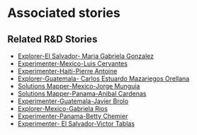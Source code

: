 # Associated stories

<!-- !!DO NOT REMOVE!! start autogenerated hyperlinks -->
## Related R&D Stories
- [Explorer\-El Salvador\- Maria Gabriela Gonzalez](/stories/?doc=Explorers_SLV)
- [Experimenter\-Mexico\-Luis Cervantes](/stories/?doc=Experimenters_MEX)
- [Experimenter\-Haiti\-Pierre Antoine](/stories/?doc=Experimenters_HTI)
- [Explorer\-Guatemala\- Carlos Estuardo Mazariegos Orellana](/stories/?doc=Explorers_GTM)
- [Solutions Mapper\-Mexico\-Jorge Munguia](/stories/?doc=SolutionMappers_MEX)
- [Solutions Mapper\-Panama\-Anibal Cardenas](/stories/?doc=SolutionMappers_PAN)
- [Experimenter\-Guatemala\-Javier Brolo](/stories/?doc=Experimenters_GTM)
- [Explorer\-Mexico\-Gabriela Rios](/stories/?doc=Explorers_MEX)
- [Experimenter\-Panama\-Betty Chemier](/stories/?doc=Experimenters_PAN)
- [Experimenter\- El Salvador\-Victor Tablas](/stories/?doc=Experimenters_SLV)
<!-- !!DO NOT REMOVE!! end autogenerated hyperlinks -->